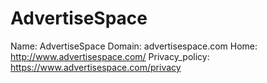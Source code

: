 
# AdvertiseSpace

Name: AdvertiseSpace
Domain: advertisespace.com
Home: http://www.advertisespace.com/
Privacy_policy: https://www.advertisespace.com/privacy
